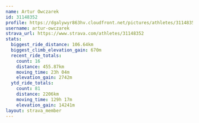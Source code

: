 ```yaml
---
name: Artur Owczarek
id: 31148352
profile: https://dgalywyr863hv.cloudfront.net/pictures/athletes/31148352/15906846/1/large.jpg
username: artur-owczarek
strava_url: https://www.strava.com/athletes/31148352
stats:
  biggest_ride_distance: 106.64km
  biggest_climb_elevation_gain: 670m
  recent_ride_totals:
    count: 16
    distance: 455.87km
    moving_time: 23h 04m
    elevation_gain: 2742m
  ytd_ride_totals:
    count: 81
    distance: 2206km
    moving_time: 129h 17m
    elevation_gain: 14241m
layout: strava_member
--- 
```

